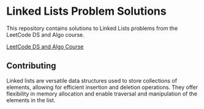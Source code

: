 # Linked Lists Problem Solutions

This repository contains solutions to Linked Lists problems from the LeetCode DS and Algo course. 

[LeetCode DS and Algo Course](https://leetcode.com/explore/interview/card/leetcodes-interview-crash-course-data-structures-and-algorithms)

## Contributing


Linked lists are versatile data structures used to store collections of elements, allowing for efficient insertion and deletion operations. They offer flexibility in memory allocation and enable traversal and manipulation of the elements in the list.